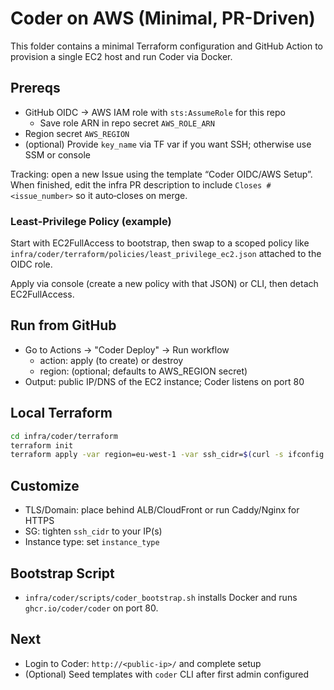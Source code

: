 # Coder on AWS (Minimal, PR-Driven)

This folder contains a minimal Terraform configuration and GitHub Action to provision a single EC2 host and run Coder via Docker.

## Prereqs
- GitHub OIDC → AWS IAM role with `sts:AssumeRole` for this repo
  - Save role ARN in repo secret `AWS_ROLE_ARN`
- Region secret `AWS_REGION`
- (optional) Provide `key_name` via TF var if you want SSH; otherwise use SSM or console

Tracking: open a new Issue using the template “Coder OIDC/AWS Setup”. When finished, edit the infra PR description to include `Closes #<issue_number>` so it auto‑closes on merge.

### Least‑Privilege Policy (example)
Start with EC2FullAccess to bootstrap, then swap to a scoped policy like `infra/coder/terraform/policies/least_privilege_ec2.json` attached to the OIDC role.

Apply via console (create a new policy with that JSON) or CLI, then detach EC2FullAccess.

## Run from GitHub
- Go to Actions → "Coder Deploy" → Run workflow
  - action: apply (to create) or destroy
  - region: (optional; defaults to AWS_REGION secret)
- Output: public IP/DNS of the EC2 instance; Coder listens on port 80

## Local Terraform
```bash
cd infra/coder/terraform
terraform init
terraform apply -var region=eu-west-1 -var ssh_cidr=$(curl -s ifconfig.me)/32
```

## Customize
- TLS/Domain: place behind ALB/CloudFront or run Caddy/Nginx for HTTPS
- SG: tighten `ssh_cidr` to your IP(s)
- Instance type: set `instance_type`

## Bootstrap Script
- `infra/coder/scripts/coder_bootstrap.sh` installs Docker and runs `ghcr.io/coder/coder` on port 80.

## Next
- Login to Coder: `http://<public-ip>/` and complete setup
- (Optional) Seed templates with `coder` CLI after first admin configured

